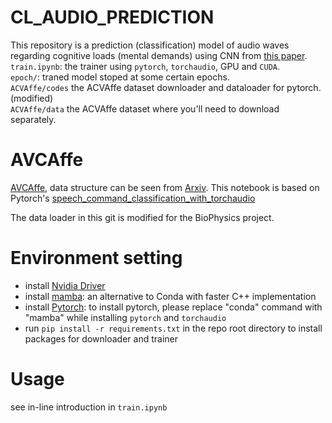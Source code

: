 # CL_AUDIO_PREDICTION

This repository is a prediction (classification) model of audio waves regarding cognitive loads (mental demands) using CNN from [this paper](https://arxiv.org/pdf/1610.00087.pdf).<br>
`train.ipynb`: the trainer using `pytorch`, `torchaudio`, GPU and `CUDA`.<br>
`epoch/`: traned model stoped at some certain epochs.<br>
`ACVAffe/codes` the ACVAffe dataset downloader and dataloader for pytorch. (modified)<br>
`ACVAffe/data` the ACVAffe dataset where you'll need to download separately.



# AVCAffe
[AVCAffe](https://github.com/pritamqu/AVCAffe), data structure can be seen from [Arxiv](https://arxiv.org/abs/2205.06887).
This notebook is based on Pytorch's [speech_command_classification_with_torchaudio](https://pytorch.org/tutorials/intermediate/speech_command_classification_with_torchaudio_tutorial.html)

The data loader in this git is modified for the BioPhysics project.


# Environment setting
- install [Nvidia Driver](https://docs.nvidia.com/datacenter/tesla/tesla-installation-notes/index.html)
- install [mamba](https://mamba.readthedocs.io/en/latest/installation.html): an alternative to Conda with faster C++ implementation <br>
- install [Pytorch](https://pytorch.org): to install pytorch, please replace "conda" command with "mamba" while installing `pytorch` and `torchaudio`<br>
- run `pip install -r requirements.txt` in the repo root directory to install packages for downloader and trainer
# Usage
see in-line introduction in `train.ipynb`